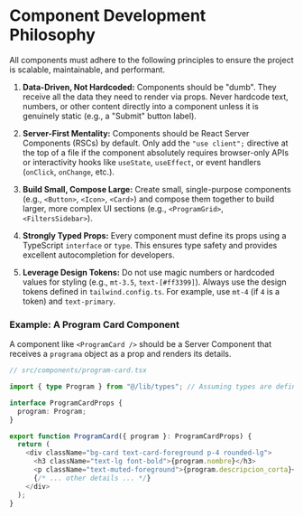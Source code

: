 # Component Development Philosophy

All components must adhere to the following principles to ensure the project is scalable, maintainable, and performant.

1.  **Data-Driven, Not Hardcoded:** Components should be "dumb". They receive all the data they need to render via props. Never hardcode text, numbers, or other content directly into a component unless it is genuinely static (e.g., a "Submit" button label).

2.  **Server-First Mentality:** Components should be React Server Components (RSCs) by default. Only add the `"use client";` directive at the top of a file if the component absolutely requires browser-only APIs or interactivity hooks like `useState`, `useEffect`, or event handlers (`onClick`, `onChange`, etc.).

3.  **Build Small, Compose Large:** Create small, single-purpose components (e.g., `<Button>`, `<Icon>`, `<Card>`) and compose them together to build larger, more complex UI sections (e.g., `<ProgramGrid>`, `<FiltersSidebar>`).

4.  **Strongly Typed Props:** Every component must define its props using a TypeScript `interface` or `type`. This ensures type safety and provides excellent autocompletion for developers.

5.  **Leverage Design Tokens:** Do not use magic numbers or hardcoded values for styling (e.g., `mt-3.5`, `text-[#ff3399]`). Always use the design tokens defined in `tailwind.config.ts`. For example, use `mt-4` (if `4` is a token) and `text-primary`.

### Example: A Program Card Component

A component like `<ProgramCard />` should be a Server Component that receives a `programa` object as a prop and renders its details.

```typescript
// src/components/program-card.tsx

import { type Program } from "@/lib/types"; // Assuming types are defined elsewhere

interface ProgramCardProps {
  program: Program;
}

export function ProgramCard({ program }: ProgramCardProps) {
  return (
    <div className="bg-card text-card-foreground p-4 rounded-lg">
      <h3 className="text-lg font-bold">{program.nombre}</h3>
      <p className="text-muted-foreground">{program.descripcion_corta}</p>
      {/* ... other details ... */}
    </div>
  );
}